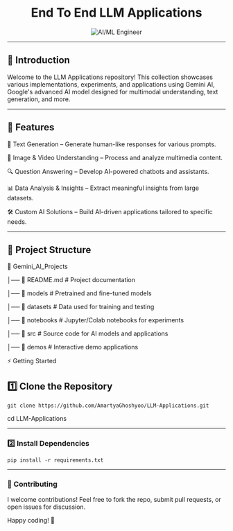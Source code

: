 <div align="center">
  
# End To End LLM Applications

</div>

<div align="center">
  <img src="https://media2.giphy.com/media/v1.Y2lkPTc5MGI3NjExMGdqZ2hzOHduYzBqODl3dHF0YnA3dGx0ODFjY2hxYWlkMzVzZnc1bCZlcD12MV9pbnRlcm5hbF9naWZfYnlfaWQmY3Q9Zw/1n92hYPiFQ0efcCtrF/giphy.gif" alt="AI/ML Engineer" />
</div>

---

## 🚀 Introduction

Welcome to the LLM Applications repository! This collection showcases various implementations, experiments, and applications using Gemini AI, Google's advanced AI model designed for multimodal understanding, text generation, and more.

---
## 📌 Features

🤖 Text Generation – Generate human-like responses for various prompts.

🎨 Image & Video Understanding – Process and analyze multimedia content.

🔍 Question Answering – Develop AI-powered chatbots and assistants.

📊 Data Analysis & Insights – Extract meaningful insights from large datasets.

🛠️ Custom AI Solutions – Build AI-driven applications tailored to specific needs.


---

## 📂 Project Structure

📁 Gemini_AI_Projects

│── 📜 README.md          # Project documentation

│── 📂 models             # Pretrained and fine-tuned models

│── 📂 datasets           # Data used for training and testing

│── 📂 notebooks          # Jupyter/Colab notebooks for experiments

│── 📂 src                # Source code for AI models and applications

│── 📂 demos              # Interactive demo applications

⚡ Getting Started

## 1️⃣ Clone the Repository

```git clone https://github.com/AmartyaGhoshyoo/LLM-Applications.git```

cd LLM-Applications

---

### 2️⃣ Install Dependencies

```pip install -r requirements.txt```

---

### 🎯 Contributing


I welcome contributions! Feel free to fork the repo, submit pull requests, or open issues for discussion.


Happy coding! 🚀

